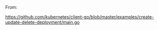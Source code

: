 From: 

https://github.com/kubernetes/client-go/blob/master/examples/create-update-delete-deployment/main.go